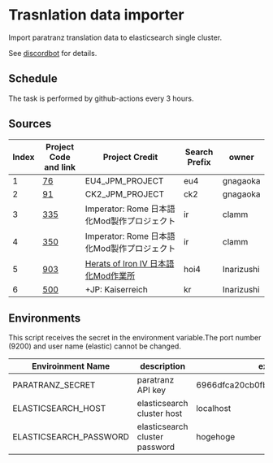# Trasnlation data importer

Import paratranz translation data to elasticsearch single cluster.

See [discordbot](https://github.com/matanki-saito/discordbot) for details.

## Schedule

The task is performed by github-actions every 3 hours.

## Sources

|  Index  | Project Code and link  | Project Credit | Search Prefix | owner |
| - | - | - | - | - |
| 1 | [76](https://paratranz.cn/projects/76) | EU4_JPM_PROJECT | eu4 | gnagaoka |
| 2 | [91](https://paratranz.cn/projects/91) | CK2_JPM_PROJECT | ck2 | gnagaoka |
| 3 | [335](https://paratranz.cn/projects/335) | Imperator: Rome 日本語化Mod製作プロジェクト | ir | clamm |
| 4 | [350](https://paratranz.cn/projects/350) | Imperator: Rome 日本語化Mod製作プロジェクト | ir | clamm |
| 5 | [903](https://paratranz.cn/projects/903) | [Herats of Iron IV 日本語化Mod作業所](https://docs.google.com/spreadsheets/d/1JW4rjNH4SVspSxvh2wobucvzdVY74o0eJQoI2QGf4n8/edit#gid=476393799) | hoi4 | Inarizushi |
| 6 | [500](https://paratranz.cn/projects/500) | +JP: Kaiserreich | kr | Inarizushi |

## Environments

This script receives the secret in the environment variable.The port number (9200) and user name (elastic) cannot be changed.

| Enviroinment Name | description | example |
| - | - | - |
| PARATRANZ_SECRET | paratranz API key | 6966dfca20cb0fb18a255ad45a125bb9 |
| ELASTICSEARCH_HOST | elasticsearch cluster host | localhost |
| ELASTICSEARCH_PASSWORD | elasticsearch cluster password | hogehoge |
